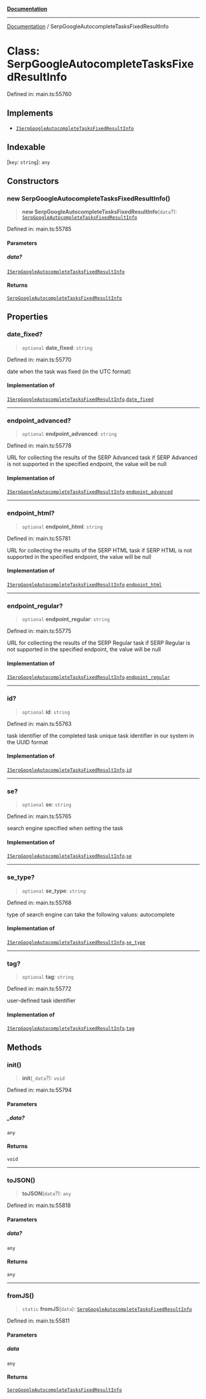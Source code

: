 [**Documentation**](../README.md)

***

[Documentation](../README.md) / SerpGoogleAutocompleteTasksFixedResultInfo

# Class: SerpGoogleAutocompleteTasksFixedResultInfo

Defined in: main.ts:55760

## Implements

- [`ISerpGoogleAutocompleteTasksFixedResultInfo`](../interfaces/ISerpGoogleAutocompleteTasksFixedResultInfo.md)

## Indexable

\[`key`: `string`\]: `any`

## Constructors

### new SerpGoogleAutocompleteTasksFixedResultInfo()

> **new SerpGoogleAutocompleteTasksFixedResultInfo**(`data`?): [`SerpGoogleAutocompleteTasksFixedResultInfo`](SerpGoogleAutocompleteTasksFixedResultInfo.md)

Defined in: main.ts:55785

#### Parameters

##### data?

[`ISerpGoogleAutocompleteTasksFixedResultInfo`](../interfaces/ISerpGoogleAutocompleteTasksFixedResultInfo.md)

#### Returns

[`SerpGoogleAutocompleteTasksFixedResultInfo`](SerpGoogleAutocompleteTasksFixedResultInfo.md)

## Properties

### date\_fixed?

> `optional` **date\_fixed**: `string`

Defined in: main.ts:55770

date when the task was fixed (in the UTC format)

#### Implementation of

[`ISerpGoogleAutocompleteTasksFixedResultInfo`](../interfaces/ISerpGoogleAutocompleteTasksFixedResultInfo.md).[`date_fixed`](../interfaces/ISerpGoogleAutocompleteTasksFixedResultInfo.md#date_fixed)

***

### endpoint\_advanced?

> `optional` **endpoint\_advanced**: `string`

Defined in: main.ts:55778

URL for collecting the results of the SERP Advanced task
if SERP Advanced is not supported in the specified endpoint, the value will be null

#### Implementation of

[`ISerpGoogleAutocompleteTasksFixedResultInfo`](../interfaces/ISerpGoogleAutocompleteTasksFixedResultInfo.md).[`endpoint_advanced`](../interfaces/ISerpGoogleAutocompleteTasksFixedResultInfo.md#endpoint_advanced)

***

### endpoint\_html?

> `optional` **endpoint\_html**: `string`

Defined in: main.ts:55781

URL for collecting the results of the SERP HTML task
if SERP HTML is not supported in the specified endpoint, the value will be null

#### Implementation of

[`ISerpGoogleAutocompleteTasksFixedResultInfo`](../interfaces/ISerpGoogleAutocompleteTasksFixedResultInfo.md).[`endpoint_html`](../interfaces/ISerpGoogleAutocompleteTasksFixedResultInfo.md#endpoint_html)

***

### endpoint\_regular?

> `optional` **endpoint\_regular**: `string`

Defined in: main.ts:55775

URL for collecting the results of the SERP Regular task
if SERP Regular is not supported in the specified endpoint, the value will be null

#### Implementation of

[`ISerpGoogleAutocompleteTasksFixedResultInfo`](../interfaces/ISerpGoogleAutocompleteTasksFixedResultInfo.md).[`endpoint_regular`](../interfaces/ISerpGoogleAutocompleteTasksFixedResultInfo.md#endpoint_regular)

***

### id?

> `optional` **id**: `string`

Defined in: main.ts:55763

task identifier of the completed task
unique task identifier in our system in the UUID format

#### Implementation of

[`ISerpGoogleAutocompleteTasksFixedResultInfo`](../interfaces/ISerpGoogleAutocompleteTasksFixedResultInfo.md).[`id`](../interfaces/ISerpGoogleAutocompleteTasksFixedResultInfo.md#id)

***

### se?

> `optional` **se**: `string`

Defined in: main.ts:55765

search engine specified when setting the task

#### Implementation of

[`ISerpGoogleAutocompleteTasksFixedResultInfo`](../interfaces/ISerpGoogleAutocompleteTasksFixedResultInfo.md).[`se`](../interfaces/ISerpGoogleAutocompleteTasksFixedResultInfo.md#se)

***

### se\_type?

> `optional` **se\_type**: `string`

Defined in: main.ts:55768

type of search engine
can take the following values: autocomplete

#### Implementation of

[`ISerpGoogleAutocompleteTasksFixedResultInfo`](../interfaces/ISerpGoogleAutocompleteTasksFixedResultInfo.md).[`se_type`](../interfaces/ISerpGoogleAutocompleteTasksFixedResultInfo.md#se_type)

***

### tag?

> `optional` **tag**: `string`

Defined in: main.ts:55772

user-defined task identifier

#### Implementation of

[`ISerpGoogleAutocompleteTasksFixedResultInfo`](../interfaces/ISerpGoogleAutocompleteTasksFixedResultInfo.md).[`tag`](../interfaces/ISerpGoogleAutocompleteTasksFixedResultInfo.md#tag)

## Methods

### init()

> **init**(`_data`?): `void`

Defined in: main.ts:55794

#### Parameters

##### \_data?

`any`

#### Returns

`void`

***

### toJSON()

> **toJSON**(`data`?): `any`

Defined in: main.ts:55818

#### Parameters

##### data?

`any`

#### Returns

`any`

***

### fromJS()

> `static` **fromJS**(`data`): [`SerpGoogleAutocompleteTasksFixedResultInfo`](SerpGoogleAutocompleteTasksFixedResultInfo.md)

Defined in: main.ts:55811

#### Parameters

##### data

`any`

#### Returns

[`SerpGoogleAutocompleteTasksFixedResultInfo`](SerpGoogleAutocompleteTasksFixedResultInfo.md)
